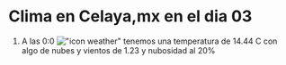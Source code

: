 # Clima en Celaya,mx en el dia 03

1. A las 0:0 !["icon weather"](http://openweathermap.org/img/w/02n.png) tenemos una temperatura de 14.44 C con algo de nubes y  vientos de 1.23 y nubosidad al 20%
